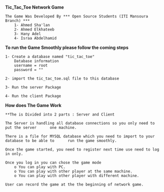 ****Tic_Tac_Toe Network Game****
	
	The Game Was Developed By *** Open Source Students (ITI Mansoura Branch) ***
		1- Ahmed Sha'lan
		2- Ahmed Elkhateeb
		3- Hany Adel
		4- Israa Abdelhamid

**To run the Game Smoothly please follow the coming steps**

	1- Create a database named "tic_tac_toe"
		Database information
		username = root
		password = ""

	2- import the tic_tac_toe.sql file to this database
		
	3- Run the server Package

	4- Run the client Package


****How does The Game Work****

	**The is Divided into 2 parts : Server and Client

	The Server is handling all database connections so you only need to put the server 		one machine.

	There is a file for MYSQL database which you need to import to your database to be able to 		run the game smoothly.

	Once the game started, you need to register next time use need to log in only.

	Once you log in you can chose the game mode
		o You can play with PC.
		o You can play with other player at the same machine.
		o You can play with other player with different machine.

 	User can record the game at the the beginning of network game.

